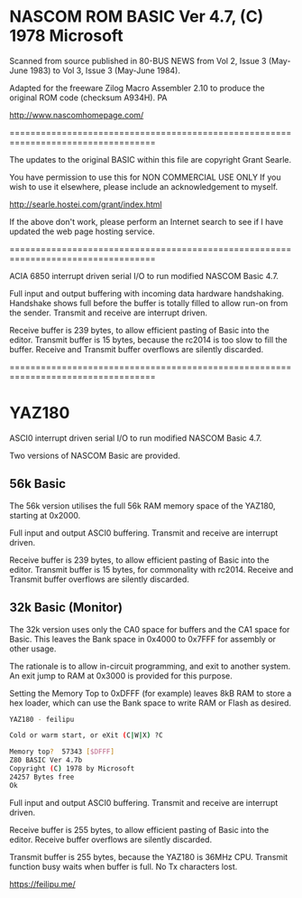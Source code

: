 # NASCOM ROM BASIC Ver 4.7, (C) 1978 Microsoft

Scanned from source published in 80-BUS NEWS from Vol 2, Issue 3 (May-June 1983) to Vol 3, Issue 3 (May-June 1984).

Adapted for the freeware Zilog Macro Assembler 2.10 to produce the original ROM code (checksum A934H). PA

http://www.nascomhomepage.com/

==================================================================================

The updates to the original BASIC within this file are copyright Grant Searle.

You have permission to use this for NON COMMERCIAL USE ONLY
If you wish to use it elsewhere, please include an acknowledgement to myself.

http://searle.hostei.com/grant/index.html

If the above don't work, please perform an Internet search to see if I have updated the web page hosting service.

==================================================================================

ACIA 6850 interrupt driven serial I/O to run modified NASCOM Basic 4.7.

Full input and output buffering with incoming data hardware handshaking.
Handshake shows full before the buffer is totally filled to allow run-on from the sender.
Transmit and receive are interrupt driven.

Receive buffer is 239 bytes, to allow efficient pasting of Basic into the editor.
Transmit buffer is 15 bytes, because the rc2014 is too slow to fill the buffer.
Receive and Transmit buffer overflows are silently discarded.

==================================================================================

# YAZ180

ASCI0 interrupt driven serial I/O to run modified NASCOM Basic 4.7.

Two versions of NASCOM Basic are provided.

## 56k Basic

The 56k version utilises the full 56k RAM memory space of the YAZ180, starting at 0x2000.

Full input and output ASCI0 buffering. Transmit and receive are interrupt driven.

Receive buffer is 239 bytes, to allow efficient pasting of Basic into the editor.
Transmit buffer is 15 bytes, for commonality with rc2014.
Receive and Transmit buffer overflows are silently discarded.


## 32k Basic (Monitor)

The 32k version uses only the CA0 space for buffers and the CA1 space for Basic.
This leaves the Bank space in 0x4000 to 0x7FFF for assembly or other usage.

The rationale is to allow in-circuit programming, and exit to another system.
An exit jump to RAM at 0x3000 is provided for this purpose.

Setting the Memory Top to 0xDFFF (for example) leaves 8kB RAM to store a
hex loader, which can use the Bank space to write RAM or Flash as desired.

```bash
YAZ180 - feilipu

Cold or warm start, or eXit (C|W|X) ?C

Memory top?  57343 [$DFFF]
Z80 BASIC Ver 4.7b
Copyright (C) 1978 by Microsoft
24257 Bytes free
Ok
```

Full input and output ASCI0 buffering. Transmit and receive are interrupt driven.

Receive buffer is 255 bytes, to allow efficient pasting of Basic into the editor.
Receive buffer overflows are silently discarded.

Transmit buffer is 255 bytes, because the YAZ180 is 36MHz CPU.
Transmit function busy waits when buffer is full. No Tx characters lost.

https://feilipu.me/
